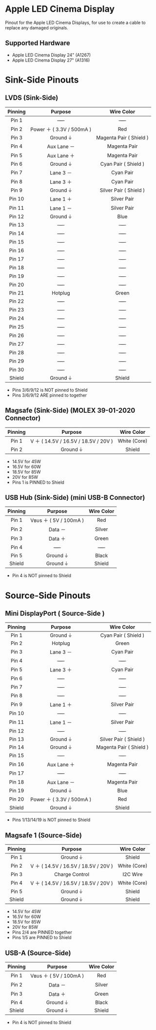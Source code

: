# Apple LED Cinema Display
Pinout for the Apple LED Cinema Displays, for use to create a cable to replace any damaged originals.

## Supported Hardware
* Apple LED Cinema Display 24" (A1267)
* Apple LED Cinema Display 27" (A1316)

# Sink-Side Pinouts

## LVDS (Sink-Side)
Pinning | Purpose | Wire Color
:-: | :-: | :-:
Pin 1 | ̶ ̶ ̶ ̶ | ̶ ̶ ̶ ̶ 
Pin 2 | Power ＋ ( 3.3V / 500mA ) | Red
Pin 3 | Ground ⏚ | Magenta Pair ( Shield )
Pin 4 | Aux Lane － | Magenta Pair
Pin 5 | Aux Lane ＋ | Magenta Pair
Pin 6 | Ground ⏚ | Cyan Pair ( Shield )
Pin 7 | Lane 3 － | Cyan Pair
Pin 8 | Lane 3 ＋ | Cyan Pair
Pin 9 | Ground ⏚ | Silver Pair ( Shield )
Pin 10 | Lane 1 ＋ | Silver Pair
Pin 11 | Lane 1 － | Silver Pair
Pin 12 | Ground ⏚ | Blue
Pin 13 | ̶ ̶ ̶ ̶ | ̶ ̶ ̶ ̶ 
Pin 14 | ̶ ̶ ̶ ̶ | ̶ ̶ ̶ ̶ 
Pin 15 | ̶ ̶ ̶ ̶ | ̶ ̶ ̶ ̶ 
Pin 16 | ̶ ̶ ̶ ̶ | ̶ ̶ ̶ ̶ 
Pin 17 | ̶ ̶ ̶ ̶ | ̶ ̶ ̶ ̶ 
Pin 18 | ̶ ̶ ̶ ̶ | ̶ ̶ ̶ ̶ 
Pin 19 | ̶ ̶ ̶ ̶ | ̶ ̶ ̶ ̶ 
Pin 20 | ̶ ̶ ̶ ̶ | ̶ ̶ ̶ ̶ 
Pin 21 | Hotplug | Green
Pin 22 | ̶ ̶ ̶ ̶ | ̶ ̶ ̶ ̶ 
Pin 23 | ̶ ̶ ̶ ̶ | ̶ ̶ ̶ ̶ 
Pin 24 | ̶ ̶ ̶ ̶ | ̶ ̶ ̶ ̶ 
Pin 25 | ̶ ̶ ̶ ̶ | ̶ ̶ ̶ ̶ 
Pin 26 | ̶ ̶ ̶ ̶ | ̶ ̶ ̶ ̶ 
Pin 27 | ̶ ̶ ̶ ̶ | ̶ ̶ ̶ ̶ 
Pin 28 | ̶ ̶ ̶ ̶ | ̶ ̶ ̶ ̶ 
Pin 29 | ̶ ̶ ̶ ̶ | ̶ ̶ ̶ ̶ 
Pin 30 | ̶ ̶ ̶ ̶ | ̶ ̶ ̶ ̶ 
Shield | Ground ⏚ | Shield

  * Pins 3/6/9/12 is NOT pinned to Shield
  * Pins 3/6/9/12 ARE pinned to together

## Magsafe (Sink-Side) (MOLEX 39-01-2020 Connector)
Pinning | Purpose | Wire Color
:-: | :-: | :-:
Pin 1 | V ＋ ( 14.5V / 16.5V / 18.5V / 20V ) | White (Core)
Pin 2 | Ground ⏚ | Shield

  * 14.5V for 45W
  * 16.5V for 60W
  * 18.5V for 85W
  * 20V for 85W
  * Pins 1 is PINNED to Shield
  
## USB Hub (Sink-Side) (mini USB-B Connector)
Pinning | Purpose | Wire Color
:-: | :-: | :-:
Pin 1 | Vʙᴜs ＋ ( 5V / 100mA ) | Red
Pin 2 | Data － | Silver
Pin 3 | Data ＋ | Green
Pin 4 | ̶ ̶ ̶ ̶  | ̶ ̶ ̶ ̶ 
Pin 5 | Ground ⏚ | Black
Shield | Ground ⏚ | Shield

  * Pin 4 is NOT pinned to Shield

# Source-Side Pinouts

## Mini DisplayPort ( Source-Side )
Pinning | Purpose | Wire Color
:-: | :-: | :-:
Pin 1 | Ground ⏚ | Cyan Pair ( Shield )
Pin 2 | Hotplug | Green
Pin 3 | Lane 3 － | Cyan Pair
Pin 4 | ̶ ̶ ̶ ̶ | ̶ ̶ ̶ ̶ 
Pin 5 | Lane 3 ＋ | Cyan Pair
Pin 6 | ̶ ̶ ̶ ̶ | ̶ ̶ ̶ ̶ 
Pin 7 | ̶ ̶ ̶ ̶ | ̶ ̶ ̶ ̶ 
Pin 8 | ̶ ̶ ̶ ̶ | ̶ ̶ ̶ ̶ 
Pin 9 | Lane 1 ＋ | Silver Pair
Pin 10 | ̶ ̶ ̶ ̶ | ̶ ̶ ̶ ̶ 
Pin 11 | Lane 1 － | Silver Pair
Pin 12 | ̶ ̶ ̶ ̶ | ̶ ̶ ̶ ̶ 
Pin 13 | Ground ⏚ | Silver Pair ( Shield )
Pin 14 | Ground ⏚ | Magenta Pair ( Shield )
Pin 15 | ̶ ̶ ̶ ̶ | ̶ ̶ ̶ ̶ 
Pin 16 | Aux Lane ＋ | Magenta Pair
Pin 17 | ̶ ̶ ̶ ̶ | ̶ ̶ ̶ ̶ 
Pin 18 | Aux Lane － | Magenta Pair
Pin 19 | Ground ⏚ | Blue
Pin 20 | Power ＋ ( 3.3V / 500mA ) | Red
Shield | Ground ⏚ | Shield

  * Pins 1/13/14/19 is NOT pinned to Shield

## Magsafe 1 (Source-Side)
Pinning | Purpose | Wire Color
:-: | :-: | :-:
Pin 1 | Ground ⏚ | Shield
Pin 2 | V ＋ ( 14.5V / 16.5V / 18.5V / 20V ) | White (Core)
Pin 3 | Charge Control | I2C Wire
Pin 4 | V ＋ ( 14.5V / 16.5V / 18.5V / 20V ) | White (Core)
Pin 5 | Ground ⏚ | Shield
Shield | Ground ⏚ | Shield

  * 14.5V for 45W
  * 16.5V for 60W
  * 18.5V for 85W
  * 20V for 85W
  * Pins 2/4 are PINNED together
  * Pins 1/5 are PINNED to Shield

## USB-A (Source-Side)
Pinning | Purpose | Wire Color
:-: | :-: | :-:
Pin 1 | Vʙᴜs ＋ ( 5V / 100mA ) | Red
Pin 2 | Data － | Silver
Pin 3 | Data ＋ | Green
Pin 4 | Ground ⏚ | Black
Shield | Ground ⏚ | Shield

  * Pin 4 is NOT pinned to Shield
